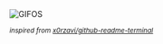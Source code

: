 <div align="justify">
<picture>
    <source media="(prefers-color-scheme: dark)" srcset="https://i.ibb.co/SXxJgpSk/output-gif.gif">
    <source media="(prefers-color-scheme: light)" srcset="https://i.ibb.co/SXxJgpSk/output-gif.gif">
    <img alt="GIFOS" src="https://i.ibb.co/SXxJgpSk/output-gif.gif">
</picture>

<sub><i>inspired from [x0rzavi/github-readme-terminal](https://github.com/x0rzavi/github-readme-terminal)</i></sub>

</div>

<!-- Image deletion URL: https://ibb.co/svPt4r7T/1cfaf4e70eb035126a4ecc84de0faf06 -->
